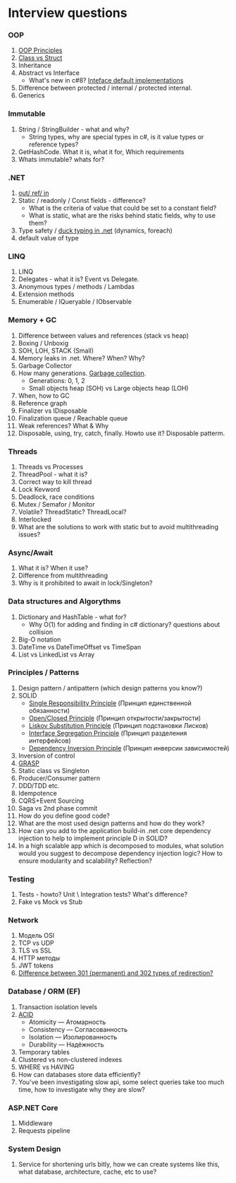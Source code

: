 # Interview questions

### OOP
1. [OOP Principles](https://habr.com/ru/company/otus/blog/525336/)
2. [Class vs Struct](https://c-sharp.pro/классы-или-структуры-в-чем-отличия/)
3. Inheritance
4. Abstract vs Interface
    - What's new in c#8? [Inteface default implementations](https://devblogs.microsoft.com/dotnet/default-implementations-in-interfaces/)
5. Difference between protected / internal / protected internal.
6. Generics

### Immutable
1. String / StringBuilder - what and why?
    - String types, why are special types in c#, is it value types or reference types?
3. GetHashCode. What it is, what it for, Which requirements
4. Whats immutable? whats for?

### .NET
1. [out/ ref/ in](https://www.pluralsight.com/guides/csharp-in-out-ref-parameters)
2. Static / readonly / Const fields - difference?
    - What is the criteria of value that could be set to a constant field?
    - What is static, what are the risks behind static fields, why to use them?
4. Type safety / [duck typing in .net](https://stackoverflow.com/questions/21278078/what-is-interface-duck-typing) (dynamics, foreach)
5. default value of type

### LINQ
1. LINQ
2. Delegates - what it is? Event vs Delegate.
3. Anonymous types / methods / Lambdas
4. Extension methods
5. Enumerable / IQueryable / IObservable

### Memory + GC
1. Difference between values and references (stack vs heap)
2. Boxing / Unboxig
3. SOH, LOH, STACK (Small)
5. Memory leaks in .net. Where? When? Why?
6. Garbage Collector
7. How many generations. [Garbage collection](https://learn.microsoft.com/ru-ru/dotnet/standard/garbage-collection/fundamentals).
    - Generations: 0, 1, 2
    - Small objects heap (SOH) vs Large objects heap (LOH)
8. When, how to GC
9. Reference graph
10. Finalizer vs IDisposable
11. Finalization queue / Reachable queue
12. Weak references? What & Why
13. Disposable, using, try, catch, finally. Howto use it? Disposable patterm.

### Threads
1. Threads vs Processes
2. ThreadPool - what it is?
3. Correct way to kill thread
4. Lock Kevword
5. Deadlock, race conditions
6. Mutex / Semafor / Monitor
7. Volatile? ThreadStatic? ThreadLocal?
8. Interlocked
9. What are the solutions to work with static but to avoid multithreading issues?

### Async/Await
1. What it is? When it use?
2. Difference from multithreading
3. Why is it prohibited to await in lock/Singleton?

### Data structures and Algorythms
1. Dictionary and HashTable - what for?
    - Why O(1) for adding and finding in c# dictionary? questions about collision
3. Big-O notation
4. DateTime vs DateTimeOffset vs TimeSpan
5. List vs LinkedList vs Array

### Principles / Patterns
1. Design pattern / antipattern (which design patterns you know?)
2. SOLID
    - [Single Responsibility Principle](https://metanit.com/sharp/patterns/5.1.php) (Принцип единственной обязанности)
    - [Open/Closed Principle](https://metanit.com/sharp/patterns/5.2.php) (Принцип открытости/закрытости)
    - [Liskov Substitution Principle](https://metanit.com/sharp/patterns/5.3.php) (Принцип подстановки Лисков)
    - [Interface Segregation Principle](https://metanit.com/sharp/patterns/5.4.php) (Принцип разделения интерфейсов)
    - [Dependency Inversion Principle](https://metanit.com/sharp/patterns/5.5.php) (Принцип инверсии зависимостей)
4. Inversion of control
5. [GRASP](https://habr.com/ru/post/92570/)
6. Static class vs Singleton
7. Producer/Consumer pattern
8. DDD/TDD etc.
9. Idempotence
10. CQRS+Event Sourcing
11. Saga vs 2nd phase commit
12. How do you define good code?
13. What are the most used design patterns and how do they work?
14. How can you add to the application build-in .net core dependency injection to help to implement principle D in SOLID?
15. In a high scalable app which is decomposed to modules, what solution would you suggest to decompose dependency injection logic? How to ensure modularity and scalability? Reflection? 

### Testing
1. Tests - howto? Unit \ Integration tests? What's difference?
2. Fake vs Mock vs Stub

### Network
1. Модель OSI
2. TCP vs UDP
3. TLS vs SSL
4. HTTP методы
5. JWT tokens
6. [Difference between 301 (permanent) and 302 types of redirection?](https://www.domain.com/blog/what-is-a-redirect/)

### Database / ORM (EF)
1. Transaction isolation levels
2. [ACID](https://habr.com/ru/post/555920/)
    - Atomicity — Атомарность
    - Consistency — Согласованность
    - Isolation — Изолированность
    - Durability — Надёжность
3. Temporary tables
4. Clustered vs non-clustered indexes
5. WHERE vs HAVING
6. How can databases store data efficiently?
7. You’ve been investigating slow api, some select queries take too much time, how to investigate why they are slow?

### ASP.NET Core
1. Middleware
2. Requests pipeline

### System Design
1. Service for shortening urls bitly, how we can create systems like this, what database, architecture, cache, etc to use?
